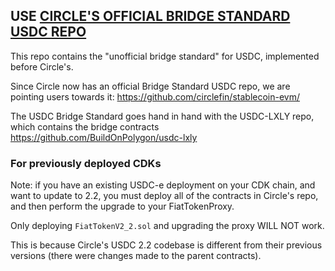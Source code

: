 ## USE [CIRCLE'S OFFICIAL BRIDGE STANDARD USDC REPO](https://github.com/circlefin/stablecoin-evm/)

This repo contains the "unofficial bridge standard" for USDC, implemented before Circle's.

Since Circle now has an official Bridge Standard USDC repo, we are pointing users towards it: https://github.com/circlefin/stablecoin-evm/

The USDC Bridge Standard goes hand in hand with the USDC-LXLY repo, which contains the bridge contracts https://github.com/BuildOnPolygon/usdc-lxly


### For previously deployed CDKs

Note: if you have an existing USDC-e deployment on your CDK chain, and want to update to 2.2, you must deploy all of the contracts in Circle's repo, and then perform the upgrade to your FiatTokenProxy.

Only deploying `FiatTokenV2_2.sol` and upgrading the proxy WILL NOT work.

This is because Circle's USDC 2.2 codebase is different from their previous versions (there were changes made to the parent contracts).
